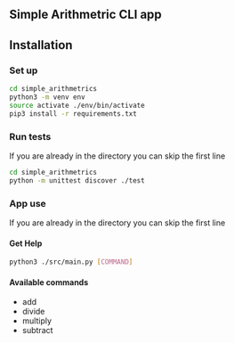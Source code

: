 ## Simple Arithmetric CLI app

## Installation
### Set up
```bash
cd simple_arithmetrics
python3 -m venv env
source activate ./env/bin/activate
pip3 install -r requirements.txt
```

### Run tests
If you are already in the directory you can skip the first line
```bash
cd simple_arithmetrics
python -m unittest discover ./test
```

### App use
If you are already in the directory you can skip the first line

#### Get Help
```bash
python3 ./src/main.py [COMMAND]

```

#### Available commands
- add
- divide
- multiply
- subtract

